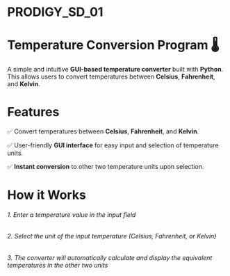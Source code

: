 # PRODIGY_SD_01

 # Temperature Conversion Program 🌡️

A simple and intuitive **GUI-based temperature converter** built with **Python**. This allows users to convert temperatures between **Celsius**, **Fahrenheit**, and **Kelvin**.

# Features

✅ Convert temperatures between **Celsius**, **Fahrenheit**, and **Kelvin**.

✅ User-friendly **GUI interface** for easy input and selection of temperature units.

✅ **Instant conversion** to other two temperature units upon selection.

 # How it Works

######  1. Enter a temperature value in the input field
###### 2. Select the unit of the input temperature (Celsius, Fahrenheit, or Kelvin)
###### 3. The converter will automatically calculate and display the equivalent temperatures in the other two units
